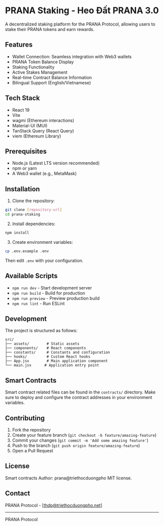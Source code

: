 # PRANA Staking - Heo Đất PRANA 3.0

A decentralized staking platform for the PRANA Protocol, allowing users to stake their PRANA tokens and earn rewards.

## Features

- Wallet Connection: Seamless integration with Web3 wallets
- PRANA Token Balance Display
- Staking Functionality
- Active Stakes Management
- Real-time Contract Balance Information
- Bilingual Support (English/Vietnamese)

## Tech Stack

- React 19
- Vite
- wagmi (Ethereum interactions)
- Material-UI (MUI)
- TanStack Query (React Query)
- viem (Ethereum Library)

## Prerequisites

- Node.js (Latest LTS version recommended)
- npm or yarn
- A Web3 wallet (e.g., MetaMask)

## Installation

1. Clone the repository:
```bash
git clone [repository-url]
cd prana-staking
```

2. Install dependencies:
```bash
npm install
```

3. Create environment variables:
```bash
cp .env.example .env
```
Then edit `.env` with your configuration.

## Available Scripts

- `npm run dev` - Start development server
- `npm run build` - Build for production
- `npm run preview` - Preview production build
- `npm run lint` - Run ESLint

## Development

The project is structured as follows:

```
src/
├── assets/        # Static assets
├── components/    # React components
├── constants/     # Constants and configuration
├── hooks/         # Custom React hooks
├── App.jsx        # Main application component
└── main.jsx      # Application entry point
```

## Smart Contracts

Smart contract related files can be found in the `contracts/` directory. Make sure to deploy and configure the contract addresses in your environment variables.

## Contributing

1. Fork the repository
2. Create your feature branch (`git checkout -b feature/amazing-feature`)
3. Commit your changes (`git commit -m 'Add some amazing feature'`)
4. Push to the branch (`git push origin feature/amazing-feature`)
5. Open a Pull Request

## License

Smart contracts Author: prana@triethocduongpho
MIT license.

## Contact

PRANA Protocol - [thdp@triethocduongpho.net]

---

PRANA Protocol